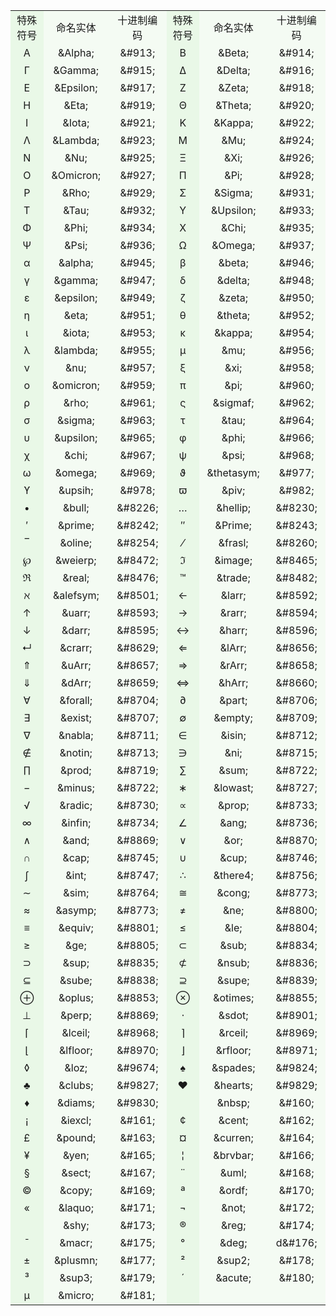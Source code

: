 <table>
        <tbody><tr>
            <td width="109" height="28" bgcolor="#E9F8E7">
          <div align="center">特殊符号</div></td>
            <td width="139" bgcolor="#F4FBF3">
                <div align="center">命名实体</div></td>
            <td width="128" bgcolor="#F4FBF3">
                <div align="center">十进制编码</div></td>
            <td width="109" bgcolor="#E9F8E7">
                <div align="center">特殊符号</div></td>
            <td width="139" bgcolor="#F4FBF3">
                <div align="center">命名实体</div></td>
            <td width="129" bgcolor="#F4FBF3">
                <div align="center">十进制编码</div></td>
        </tr>
        <tr>
            <td width="109" height="28" bgcolor="#E9F8E7">
              <div align="center">Α</div></td>
            <td width="139" bgcolor="#F4FBF3">
                <div align="center">&amp;Alpha;</div></td>
            <td width="128" bgcolor="#F4FBF3">
                <div align="center">&amp;#913;</div></td>
            <td width="109" bgcolor="#E9F8E7">
              <div align="center">Β</div></td>
            <td width="139" bgcolor="#F4FBF3">
                <div align="center">&amp;Beta; </div></td>
            <td width="129" bgcolor="#F4FBF3">
                <div align="center">&amp;#914; </div></td>
        </tr>
        <tr>
            <td width="109" height="28" bgcolor="#E9F8E7">
              <div align="center">Γ</div></td>
            <td width="139" bgcolor="#F4FBF3">
                <div align="center">&amp;Gamma; </div></td>
            <td width="128" bgcolor="#F4FBF3">
                <div align="center">&amp;#915; </div></td>
            <td width="109" bgcolor="#E9F8E7">
              <div align="center">Δ</div></td>
            <td width="139" bgcolor="#F4FBF3">
                <div align="center">&amp;Delta;</div></td>
            <td width="129" bgcolor="#F4FBF3">
                <div align="center">&amp;#916;</div></td>
        </tr>
        <tr>
            <td width="109" height="28" bgcolor="#E9F8E7">
              <div align="center">Ε</div></td>
            <td width="139" bgcolor="#F4FBF3">
                <div align="center">&amp;Epsilon;</div></td>
            <td width="128" bgcolor="#F4FBF3">
                <div align="center">&amp;#917;</div></td>
            <td width="109" bgcolor="#E9F8E7">
              <div align="center">Ζ</div></td>
            <td width="139" bgcolor="#F4FBF3">
                <div align="center">&amp;Zeta;</div></td>
            <td width="129" bgcolor="#F4FBF3">
                <div align="center">&amp;#918;</div></td>
        </tr>
        <tr>
            <td width="109" height="28" bgcolor="#E9F8E7">
              <div align="center">Η</div></td>
            <td width="139" bgcolor="#F4FBF3">
                <div align="center">&amp;Eta;</div></td>
            <td width="128" bgcolor="#F4FBF3">
                <div align="center">&amp;#919;</div></td>
            <td width="109" bgcolor="#E9F8E7">
              <div align="center">Θ</div></td>
            <td width="139" bgcolor="#F4FBF3">
                <div align="center">&amp;Theta;</div></td>
            <td width="129" bgcolor="#F4FBF3">
                <div align="center">&amp;#920;</div></td>
        </tr>
        <tr>
            <td width="109" height="28" bgcolor="#E9F8E7">
              <div align="center">Ι</div></td>
            <td width="139" bgcolor="#F4FBF3">
                <div align="center">&amp;Iota;</div></td>
            <td width="128" bgcolor="#F4FBF3">
                <div align="center">&amp;#921;</div></td>
            <td width="109" bgcolor="#E9F8E7">
              <div align="center">Κ</div></td>
            <td width="139" bgcolor="#F4FBF3">
                <div align="center">&amp;Kappa;</div></td>
            <td width="129" bgcolor="#F4FBF3">
                <div align="center">&amp;#922;</div></td>
        </tr>
        <tr>
            <td width="109" height="28" bgcolor="#E9F8E7">
              <div align="center">Λ</div></td>
            <td width="139" bgcolor="#F4FBF3">
                <div align="center">&amp;Lambda;</div></td>
            <td width="128" bgcolor="#F4FBF3">
                <div align="center">&amp;#923;</div></td>
            <td width="109" bgcolor="#E9F8E7">
              <div align="center">Μ</div></td>
            <td width="139" bgcolor="#F4FBF3">
                <div align="center">&amp;Mu;</div></td>
            <td width="129" bgcolor="#F4FBF3">
                <div align="center">&amp;#924;</div></td>
        </tr>
        <tr>
            <td width="109" height="28" bgcolor="#E9F8E7">
              <div align="center">Ν</div></td>
            <td width="139" bgcolor="#F4FBF3">
                <div align="center">&amp;Nu;</div></td>
            <td width="128" bgcolor="#F4FBF3">
                <div align="center">&amp;#925;</div></td>
            <td width="109" bgcolor="#E9F8E7">
              <div align="center">Ξ</div></td>
            <td width="139" bgcolor="#F4FBF3">
                <div align="center">&amp;Xi;</div></td>
            <td width="129" bgcolor="#F4FBF3">
                <div align="center">&amp;#926;</div></td>
        </tr>
          <tr>
            <td width="109" height="28" bgcolor="#E9F8E7">
              <div align="center">Ο</div></td>
            <td width="139" bgcolor="#F4FBF3">
                <div align="center">&amp;Omicron;</div></td>
            <td width="128" bgcolor="#F4FBF3">
                <div align="center">&amp;#927;</div></td>
            <td width="109" bgcolor="#E9F8E7">
              <div align="center">Π</div></td>
            <td width="139" bgcolor="#F4FBF3">
                <div align="center">&amp;Pi;</div></td>
            <td width="129" bgcolor="#F4FBF3">
                <div align="center">&amp;#928;</div></td>
        </tr>
        <tr>
            <td width="109" height="28" bgcolor="#E9F8E7">
              <div align="center">Ρ</div></td>
            <td width="139" bgcolor="#F4FBF3">
                <div align="center">&amp;Rho;</div></td>
            <td width="128" bgcolor="#F4FBF3">
                <div align="center">&amp;#929;</div></td>
            <td width="109" bgcolor="#E9F8E7">
              <div align="center">Σ</div></td>
            <td width="139" bgcolor="#F4FBF3">
                <div align="center">&amp;Sigma;</div></td>
            <td width="129" bgcolor="#F4FBF3">
                <div align="center">&amp;#931;</div></td>
        </tr>
         <tr>
            <td width="109" height="28" bgcolor="#E9F8E7">
              <div align="center">Τ</div></td>
            <td width="139" bgcolor="#F4FBF3">
                <div align="center">&amp;Tau;</div></td>
            <td width="128" bgcolor="#F4FBF3">
                <div align="center">&amp;#932;</div></td>
            <td width="109" bgcolor="#E9F8E7">
              <div align="center">Υ</div></td>
            <td width="139" bgcolor="#F4FBF3">
                <div align="center">&amp;Upsilon;</div></td>
            <td width="129" bgcolor="#F4FBF3">
                <div align="center">&amp;#933;</div></td>
        </tr>
        <tr>
            <td width="109" height="28" bgcolor="#E9F8E7">
              <div align="center">Φ</div></td>
            <td width="139" bgcolor="#F4FBF3">
                <div align="center">&amp;Phi;</div></td>
            <td width="128" bgcolor="#F4FBF3">
                <div align="center">&amp;#934;</div></td>
            <td width="109" bgcolor="#E9F8E7">
              <div align="center">Χ</div></td>
            <td width="139" bgcolor="#F4FBF3">
                <div align="center">&amp;Chi;</div></td>
            <td width="129" bgcolor="#F4FBF3">
                <div align="center">&amp;#935;</div></td>
        </tr>
         <tr>
            <td width="109" height="28" bgcolor="#E9F8E7">
              <div align="center">Ψ</div></td>
            <td width="139" bgcolor="#F4FBF3">
                <div align="center">&amp;Psi;</div></td>
            <td width="128" bgcolor="#F4FBF3">
                <div align="center">&amp;#936;</div></td>
            <td width="109" bgcolor="#E9F8E7">
              <div align="center">Ω</div></td>
            <td width="139" bgcolor="#F4FBF3">
                <div align="center">&amp;Omega;</div></td>
            <td width="129" bgcolor="#F4FBF3">
                <div align="center">&amp;#937;</div></td>
        </tr>
        <tr>
            <td width="109" height="28" bgcolor="#E9F8E7">
              <div align="center">α</div></td>
            <td width="139" bgcolor="#F4FBF3">
                <div align="center">&amp;alpha;</div></td>
            <td width="128" bgcolor="#F4FBF3">
                <div align="center">&amp;#945;</div></td>
            <td width="109" bgcolor="#E9F8E7">
              <div align="center">β</div></td>
            <td width="139" bgcolor="#F4FBF3">
                <div align="center">&amp;beta;</div></td>
            <td width="129" bgcolor="#F4FBF3">
                <div align="center">&amp;#946;</div></td>
        </tr>
         <tr>
            <td width="109" height="28" bgcolor="#E9F8E7">
              <div align="center">γ</div></td>
            <td width="139" bgcolor="#F4FBF3">
                <div align="center">&amp;gamma;</div></td>
            <td width="128" bgcolor="#F4FBF3">
                <div align="center">&amp;#947;</div></td>
            <td width="109" bgcolor="#E9F8E7">
              <div align="center">δ</div></td>
            <td width="139" bgcolor="#F4FBF3">
                <div align="center">&amp;delta;</div></td>
            <td width="129" bgcolor="#F4FBF3">
                <div align="center">&amp;#948;</div></td>
        </tr>
        <tr>
            <td width="109" height="28" bgcolor="#E9F8E7">
              <div align="center">ε</div></td>
            <td width="139" bgcolor="#F4FBF3">
                <div align="center">&amp;epsilon;</div></td>
            <td width="128" bgcolor="#F4FBF3">
                <div align="center">&amp;#949;</div></td>
            <td width="109" bgcolor="#E9F8E7">
              <div align="center">ζ</div></td>
            <td width="139" bgcolor="#F4FBF3">
                <div align="center">&amp;zeta;</div></td>
            <td width="129" bgcolor="#F4FBF3">
                <div align="center">&amp;#950;</div></td>
        </tr>
        <tr>
            <td width="109" height="28" bgcolor="#E9F8E7">
              <div align="center">η</div></td>
            <td width="139" bgcolor="#F4FBF3">
                <div align="center">&amp;eta;</div></td>
            <td width="128" bgcolor="#F4FBF3">
                <div align="center">&amp;#951;</div></td>
            <td width="109" bgcolor="#E9F8E7">
              <div align="center">θ</div></td>
            <td width="139" bgcolor="#F4FBF3">
                <div align="center">&amp;theta;</div></td>
            <td width="129" bgcolor="#F4FBF3">
                <div align="center">&amp;#952;</div></td>
        </tr>
        <tr>
            <td width="109" height="28" bgcolor="#E9F8E7">
              <div align="center">ι</div></td>
            <td width="139" bgcolor="#F4FBF3">
                <div align="center">&amp;iota;</div></td>
            <td width="128" bgcolor="#F4FBF3">
                <div align="center">&amp;#953;</div></td>
            <td width="109" bgcolor="#E9F8E7">
              <div align="center">κ</div></td>
            <td width="139" bgcolor="#F4FBF3">
                <div align="center">&amp;kappa;</div></td>
            <td width="129" bgcolor="#F4FBF3">
                <div align="center">&amp;#954;</div></td>
        </tr>
         <tr>
            <td width="109" height="28" bgcolor="#E9F8E7">
              <div align="center">λ</div></td>
            <td width="139" bgcolor="#F4FBF3">
                <div align="center">&amp;lambda;</div></td>
            <td width="128" bgcolor="#F4FBF3">
                <div align="center">&amp;#955;</div></td>
            <td width="109" bgcolor="#E9F8E7">
              <div align="center">μ</div></td>
            <td width="139" bgcolor="#F4FBF3">
                <div align="center">&amp;mu;</div></td>
            <td width="129" bgcolor="#F4FBF3">
                <div align="center">&amp;#956;</div></td>
        </tr>
        <tr>
            <td width="109" height="28" bgcolor="#E9F8E7">
              <div align="center">ν</div></td>
            <td width="139" bgcolor="#F4FBF3">
                <div align="center">&amp;nu;</div></td>
            <td width="128" bgcolor="#F4FBF3">
                <div align="center">&amp;#957;</div></td>
            <td width="109" bgcolor="#E9F8E7">
              <div align="center">ξ</div></td>
            <td width="139" bgcolor="#F4FBF3">
                <div align="center">&amp;xi;</div></td>
            <td width="129" bgcolor="#F4FBF3">
                <div align="center">&amp;#958;</div></td>
        </tr>
         <tr>
            <td width="109" height="28" bgcolor="#E9F8E7">
              <div align="center">ο</div></td>
            <td width="139" bgcolor="#F4FBF3">
                <div align="center">&amp;omicron;</div></td>
            <td width="128" bgcolor="#F4FBF3">
                <div align="center">&amp;#959;</div></td>
            <td width="109" bgcolor="#E9F8E7">
              <div align="center">π</div></td>
            <td width="139" bgcolor="#F4FBF3">
                <div align="center">&amp;pi;</div></td>
            <td width="129" bgcolor="#F4FBF3">
                <div align="center">&amp;#960;</div></td>
        </tr>
        <tr>
            <td width="109" height="28" bgcolor="#E9F8E7">
              <div align="center">ρ</div></td>
            <td width="139" bgcolor="#F4FBF3">
                <div align="center">&amp;rho;</div></td>
            <td width="128" bgcolor="#F4FBF3">
                <div align="center">&amp;#961;</div></td>
            <td width="109" bgcolor="#E9F8E7">
              <div align="center">ς</div></td>
            <td width="139" bgcolor="#F4FBF3">
                <div align="center">&amp;sigmaf;</div></td>
            <td width="129" bgcolor="#F4FBF3">
                <div align="center">&amp;#962; </div></td>
        </tr>
                    <tr>
            <td width="109" height="28" bgcolor="#E9F8E7">
              <div align="center">σ        </div></td>
            <td width="139" bgcolor="#F4FBF3">
                <div align="center">&amp;sigma; </div></td>
            <td width="128" bgcolor="#F4FBF3">
                <div align="center">&amp;#963; </div></td>
            <td width="109" bgcolor="#E9F8E7">
              <div align="center">τ        </div></td>
            <td width="139" bgcolor="#F4FBF3">
                <div align="center">&amp;tau; </div></td>
            <td width="129" bgcolor="#F4FBF3">
                <div align="center">&amp;#964; </div></td>
        </tr>
        <tr>
            <td width="109" height="28" bgcolor="#E9F8E7">
              <div align="center">υ</div></td>
            <td width="139" bgcolor="#F4FBF3">
                <div align="center">&amp;upsilon; </div></td>
            <td width="128" bgcolor="#F4FBF3">
                <div align="center">&amp;#965; </div></td>
            <td width="109" bgcolor="#E9F8E7">
              <div align="center">φ        </div></td>
            <td width="139" bgcolor="#F4FBF3">
                <div align="center">&amp;phi; </div></td>
            <td width="129" bgcolor="#F4FBF3">
                <div align="center">&amp;#966; </div></td>
        </tr>
        <tr>
            <td width="109" height="28" bgcolor="#E9F8E7">
              <div align="center">χ</div></td>
            <td width="139" bgcolor="#F4FBF3">
                <div align="center">&amp;chi; </div></td>
            <td width="128" bgcolor="#F4FBF3">
                <div align="center">&amp;#967; </div></td>
            <td width="109" bgcolor="#E9F8E7">
              <div align="center">ψ        </div></td>
            <td width="139" bgcolor="#F4FBF3">
                <div align="center">&amp;psi; </div></td>
            <td width="129" bgcolor="#F4FBF3">
                <div align="center">&amp;#968; </div></td>
        </tr>
          <tr>
            <td width="109" height="28" bgcolor="#E9F8E7">
              <div align="center">ω        </div></td>
            <td width="139" bgcolor="#F4FBF3">
                <div align="center">&amp;omega; </div></td>
            <td width="128" bgcolor="#F4FBF3">
                <div align="center">&amp;#969; </div></td>
            <td width="109" bgcolor="#E9F8E7">
              <div align="center">ϑ        </div></td>
            <td width="139" bgcolor="#F4FBF3">
                <div align="center">&amp;thetasym; </div></td>
            <td width="129" bgcolor="#F4FBF3">
                <div align="center">&amp;#977; </div></td>
        </tr>
        <tr>
            <td width="109" height="28" bgcolor="#E9F8E7">
              <div align="center">ϒ        </div></td>
            <td width="139" bgcolor="#F4FBF3">
                <div align="center">&amp;upsih; </div></td>
            <td width="128" bgcolor="#F4FBF3">
                <div align="center">&amp;#978; </div></td>
            <td width="109" bgcolor="#E9F8E7">
              <div align="center">ϖ        </div></td>
            <td width="139" bgcolor="#F4FBF3">
                <div align="center">&amp;piv; </div></td>
            <td width="129" bgcolor="#F4FBF3">
                <div align="center">&amp;#982; </div></td>
        </tr>
        <tr>
            <td width="109" height="28" bgcolor="#E9F8E7">
              <div align="center">•        </div></td>
            <td width="139" bgcolor="#F4FBF3">
                <div align="center">&amp;bull; </div></td>
            <td width="128" bgcolor="#F4FBF3">
                <div align="center">&amp;#8226; </div></td>
            <td width="109" bgcolor="#E9F8E7">
              <div align="center">…        </div></td>
            <td width="139" bgcolor="#F4FBF3">
                <div align="center">&amp;hellip; </div></td>
            <td width="129" bgcolor="#F4FBF3">
                <div align="center">&amp;#8230; </div></td>
        </tr>
        <tr>
            <td width="109" height="28" bgcolor="#E9F8E7">
              <div align="center">′        </div></td>
            <td width="139" bgcolor="#F4FBF3">
                <div align="center">&amp;prime; </div></td>
            <td width="128" bgcolor="#F4FBF3">
                <div align="center">&amp;#8242; </div></td>
            <td width="109" bgcolor="#E9F8E7">
              <div align="center">″        </div></td>
            <td width="139" bgcolor="#F4FBF3">
                <div align="center">&amp;Prime; </div></td>
            <td width="129" bgcolor="#F4FBF3">
                <div align="center">&amp;#8243; </div></td>
        </tr>
        <tr>
            <td width="109" height="28" bgcolor="#E9F8E7">
              <div align="center">‾        </div></td>
            <td width="139" bgcolor="#F4FBF3">
                <div align="center">&amp;oline; </div></td>
            <td width="128" bgcolor="#F4FBF3">
                <div align="center">&amp;#8254; </div></td>
            <td width="109" bgcolor="#E9F8E7">
              <div align="center">⁄        </div></td>
            <td width="139" bgcolor="#F4FBF3">
                <div align="center">&amp;frasl; </div></td>
            <td width="129" bgcolor="#F4FBF3">
                <div align="center">&amp;#8260; </div></td>
        </tr>
         <tr>
            <td width="109" height="28" bgcolor="#E9F8E7">
              <div align="center">℘        </div></td>
            <td width="139" bgcolor="#F4FBF3">
                <div align="center">&amp;weierp; </div></td>
            <td width="128" bgcolor="#F4FBF3">
                <div align="center">&amp;#8472; </div></td>
            <td width="109" bgcolor="#E9F8E7">
              <div align="center">ℑ        </div></td>
            <td width="139" bgcolor="#F4FBF3">
                <div align="center">&amp;image; </div></td>
            <td width="129" bgcolor="#F4FBF3">
                <div align="center">&amp;#8465; </div></td>
        </tr>
        <tr>
            <td width="109" height="28" bgcolor="#E9F8E7">
              <div align="center">ℜ        </div></td>
            <td width="139" bgcolor="#F4FBF3">
                <div align="center">&amp;real; </div></td>
            <td width="128" bgcolor="#F4FBF3">
                <div align="center">&amp;#8476; </div></td>
            <td width="109" bgcolor="#E9F8E7">
              <div align="center">™        </div></td>
            <td width="139" bgcolor="#F4FBF3">
                <div align="center">&amp;trade; </div></td>
            <td width="129" bgcolor="#F4FBF3">
                <div align="center">&amp;#8482; </div></td>
        </tr>
        <tr>
            <td width="109" height="28" bgcolor="#E9F8E7">
              <div align="center">ℵ        </div></td>
            <td width="139" bgcolor="#F4FBF3">
                <div align="center">&amp;alefsym; </div></td>
            <td width="128" bgcolor="#F4FBF3">
                <div align="center">&amp;#8501; </div></td>
            <td width="109" bgcolor="#E9F8E7">
              <div align="center">←        </div></td>
            <td width="139" bgcolor="#F4FBF3">
                <div align="center">&amp;larr; </div></td>
            <td width="129" bgcolor="#F4FBF3">
                <div align="center">&amp;#8592; </div></td>
        </tr>
        <tr>
            <td width="109" height="28" bgcolor="#E9F8E7">
              <div align="center">↑        </div></td>
            <td width="139" bgcolor="#F4FBF3">
                <div align="center">&amp;uarr; </div></td>
            <td width="128" bgcolor="#F4FBF3">
                <div align="center">&amp;#8593; </div></td>
            <td width="109" bgcolor="#E9F8E7">
              <div align="center">→        </div></td>
            <td width="139" bgcolor="#F4FBF3">
                <div align="center">&amp;rarr; </div></td>
            <td width="129" bgcolor="#F4FBF3">
                <div align="center">&amp;#8594; </div></td>
        </tr>
                    <tr>
            <td width="109" height="28" bgcolor="#E9F8E7">
              <div align="center">↓        </div></td>
            <td width="139" bgcolor="#F4FBF3">
                <div align="center">&amp;darr; </div></td>
            <td width="128" bgcolor="#F4FBF3">
                <div align="center">&amp;#8595; </div></td>
            <td width="109" bgcolor="#E9F8E7">
              <div align="center">↔        </div></td>
            <td width="139" bgcolor="#F4FBF3">
                <div align="center">&amp;harr; </div></td>
            <td width="129" bgcolor="#F4FBF3">
                <div align="center">&amp;#8596; </div></td>
        </tr>
        <tr>
            <td width="109" height="28" bgcolor="#E9F8E7">
              <div align="center">↵        </div></td>
            <td width="139" bgcolor="#F4FBF3">
                <div align="center">&amp;crarr; </div></td>
            <td width="128" bgcolor="#F4FBF3">
                <div align="center">&amp;#8629; </div></td>
            <td width="109" bgcolor="#E9F8E7">
              <div align="center">⇐        </div></td>
            <td width="139" bgcolor="#F4FBF3">
                <div align="center">&amp;lArr; </div></td>
            <td width="129" bgcolor="#F4FBF3">
                <div align="center">&amp;#8656; </div></td>
        </tr>
        <tr>
            <td width="109" height="28" bgcolor="#E9F8E7">
              <div align="center">⇑        </div></td>
            <td width="139" bgcolor="#F4FBF3">
                <div align="center">&amp;uArr; </div></td>
            <td width="128" bgcolor="#F4FBF3">
                <div align="center">&amp;#8657; </div></td>
            <td width="109" bgcolor="#E9F8E7">
              <div align="center">⇒        </div></td>
            <td width="139" bgcolor="#F4FBF3">
                <div align="center">&amp;rArr; </div></td>
            <td width="129" bgcolor="#F4FBF3">
                <div align="center">&amp;#8658; </div></td>
        </tr>
        <tr>
            <td width="109" height="28" bgcolor="#E9F8E7">
              <div align="center">⇓        </div></td>
            <td width="139" bgcolor="#F4FBF3">
                <div align="center">&amp;dArr; </div></td>
            <td width="128" bgcolor="#F4FBF3">
                <div align="center">&amp;#8659; </div></td>
            <td width="109" bgcolor="#E9F8E7">
              <div align="center">⇔        </div></td>
            <td width="139" bgcolor="#F4FBF3">
                <div align="center">&amp;hArr; </div></td>
            <td width="129" bgcolor="#F4FBF3">
                <div align="center">&amp;#8660; </div></td>
        </tr>
        <tr>
            <td width="109" height="28" bgcolor="#E9F8E7">
              <div align="center">∀        </div></td>
            <td width="139" bgcolor="#F4FBF3">
                <div align="center">&amp;forall; </div></td>
            <td width="128" bgcolor="#F4FBF3">
                <div align="center">&amp;#8704; </div></td>
            <td width="109" bgcolor="#E9F8E7">
              <div align="center">∂        </div></td>
            <td width="139" bgcolor="#F4FBF3">
                <div align="center">&amp;part; </div></td>
            <td width="129" bgcolor="#F4FBF3">
                <div align="center">&amp;#8706; </div></td>
        </tr>
        <tr>
            <td width="109" height="28" bgcolor="#E9F8E7">
              <div align="center">∃        </div></td>
            <td width="139" bgcolor="#F4FBF3">
                <div align="center">&amp;exist; </div></td>
            <td width="128" bgcolor="#F4FBF3">
                <div align="center">&amp;#8707; </div></td>
            <td width="109" bgcolor="#E9F8E7">
              <div align="center">∅        </div></td>
            <td width="139" bgcolor="#F4FBF3">
                <div align="center">&amp;empty; </div></td>
            <td width="129" bgcolor="#F4FBF3">
                <div align="center">&amp;#8709; </div></td>
        </tr>
        <tr>
            <td width="109" height="28" bgcolor="#E9F8E7">
              <div align="center">∇        </div></td>
            <td width="139" bgcolor="#F4FBF3">
                <div align="center">&amp;nabla; </div></td>
            <td width="128" bgcolor="#F4FBF3">
                <div align="center">&amp;#8711; </div></td>
            <td width="109" bgcolor="#E9F8E7">
              <div align="center">∈        </div></td>
            <td width="139" bgcolor="#F4FBF3">
                <div align="center">&amp;isin; </div></td>
            <td width="129" bgcolor="#F4FBF3">
                <div align="center">&amp;#8712; </div></td>
        </tr>
        <tr>
            <td width="109" height="28" bgcolor="#E9F8E7">
              <div align="center">∉        </div></td>
            <td width="139" bgcolor="#F4FBF3">
                <div align="center">&amp;notin; </div></td>
            <td width="128" bgcolor="#F4FBF3">
                <div align="center">&amp;#8713; </div></td>
            <td width="109" bgcolor="#E9F8E7">
              <div align="center">∋        </div></td>
            <td width="139" bgcolor="#F4FBF3">
                <div align="center">&amp;ni; </div></td>
            <td width="129" bgcolor="#F4FBF3">
                <div align="center">&amp;#8715; </div></td>
        </tr>
        <tr>
            <td width="109" height="28" bgcolor="#E9F8E7">
              <div align="center">∏        </div></td>
            <td width="139" bgcolor="#F4FBF3">
                <div align="center">&amp;prod; </div></td>
            <td width="128" bgcolor="#F4FBF3">
                <div align="center">&amp;#8719; </div></td>
            <td width="109" bgcolor="#E9F8E7">
              <div align="center">∑        </div></td>
            <td width="139" bgcolor="#F4FBF3">
                <div align="center">&amp;sum; </div></td>
            <td width="129" bgcolor="#F4FBF3">
                <div align="center">&amp;#8722; </div></td>
        </tr>
        <tr>
            <td width="109" height="28" bgcolor="#E9F8E7">
              <div align="center">−        </div></td>
            <td width="139" bgcolor="#F4FBF3">
                <div align="center">&amp;minus; </div></td>
            <td width="128" bgcolor="#F4FBF3">
                <div align="center">&amp;#8722; </div></td>
            <td width="109" bgcolor="#E9F8E7">
              <div align="center">∗        </div></td>
            <td width="139" bgcolor="#F4FBF3">
                <div align="center">&amp;lowast; </div></td>
            <td width="129" bgcolor="#F4FBF3">
                <div align="center">&amp;#8727; </div></td>
        </tr>
        <tr>
            <td width="109" height="28" bgcolor="#E9F8E7">
              <div align="center">√        </div></td>
            <td width="139" bgcolor="#F4FBF3">
                <div align="center">&amp;radic; </div></td>
            <td width="128" bgcolor="#F4FBF3">
                <div align="center">&amp;#8730; </div></td>
            <td width="109" bgcolor="#E9F8E7">
              <div align="center">∝        </div></td>
            <td width="139" bgcolor="#F4FBF3">
                <div align="center">&amp;prop; </div></td>
            <td width="129" bgcolor="#F4FBF3">
                <div align="center">&amp;#8733; </div></td>
        </tr>
        <tr>
            <td width="109" height="28" bgcolor="#E9F8E7">
              <div align="center">∞        </div></td>
            <td width="139" bgcolor="#F4FBF3">
                <div align="center">&amp;infin; </div></td>
            <td width="128" bgcolor="#F4FBF3">
                <div align="center">&amp;#8734; </div></td>
            <td width="109" bgcolor="#E9F8E7">
              <div align="center">∠        </div></td>
            <td width="139" bgcolor="#F4FBF3">
                <div align="center">&amp;ang; </div></td>
            <td width="129" bgcolor="#F4FBF3">
                <div align="center">&amp;#8736; </div></td>
        </tr>
        <tr>
            <td width="109" height="28" bgcolor="#E9F8E7">
              <div align="center">∧        </div></td>
            <td width="139" bgcolor="#F4FBF3">
                <div align="center">&amp;and; </div></td>
            <td width="128" bgcolor="#F4FBF3">
                <div align="center">&amp;#8869; </div></td>
            <td width="109" bgcolor="#E9F8E7">
              <div align="center">∨        </div></td>
            <td width="139" bgcolor="#F4FBF3">
                <div align="center">&amp;or; </div></td>
            <td width="129" bgcolor="#F4FBF3">
                <div align="center">&amp;#8870; </div></td>
        </tr>
        <tr>
            <td width="109" height="28" bgcolor="#E9F8E7">
              <div align="center">∩        </div></td>
            <td width="139" bgcolor="#F4FBF3">
                <div align="center">&amp;cap; </div></td>
            <td width="128" bgcolor="#F4FBF3">
                <div align="center">&amp;#8745; </div></td>
            <td width="109" bgcolor="#E9F8E7">
              <div align="center">∪        </div></td>
            <td width="139" bgcolor="#F4FBF3">
                <div align="center">&amp;cup; </div></td>
            <td width="129" bgcolor="#F4FBF3">
                <div align="center">&amp;#8746; </div></td>
        </tr>
        <tr>
            <td width="109" height="28" bgcolor="#E9F8E7">
              <div align="center">∫        </div></td>
            <td width="139" bgcolor="#F4FBF3">
                <div align="center">&amp;int; </div></td>
            <td width="128" bgcolor="#F4FBF3">
                <div align="center">&amp;#8747; </div></td>
            <td width="109" bgcolor="#E9F8E7">
              <div align="center">∴        </div></td>
            <td width="139" bgcolor="#F4FBF3">
                <div align="center">&amp;there4; </div></td>
            <td width="129" bgcolor="#F4FBF3">
                <div align="center">&amp;#8756; </div></td>
        </tr>
        <tr>
            <td width="109" height="28" bgcolor="#E9F8E7">
              <div align="center">∼        </div></td>
            <td width="139" bgcolor="#F4FBF3">
                <div align="center">&amp;sim; </div></td>
            <td width="128" bgcolor="#F4FBF3">
                <div align="center">&amp;#8764; </div></td>
            <td width="109" bgcolor="#E9F8E7">
              <div align="center">≅        </div></td>
            <td width="139" bgcolor="#F4FBF3">
                <div align="center">&amp;cong; </div></td>
            <td width="129" bgcolor="#F4FBF3">
                <div align="center">&amp;#8773; </div></td>
        </tr>
         <tr>
            <td width="109" height="28" bgcolor="#E9F8E7">
              <div align="center">≈        </div></td>
            <td width="139" bgcolor="#F4FBF3">
                <div align="center">&amp;asymp; </div></td>
            <td width="128" bgcolor="#F4FBF3">
                <div align="center">&amp;#8773; </div></td>
            <td width="109" bgcolor="#E9F8E7">
              <div align="center">≠        </div></td>
            <td width="139" bgcolor="#F4FBF3">
                <div align="center">&amp;ne; </div></td>
            <td width="129" bgcolor="#F4FBF3">
                <div align="center">&amp;#8800; </div></td>
        </tr>
         <tr>
            <td width="109" height="28" bgcolor="#E9F8E7">
              <div align="center">≡        </div></td>
            <td width="139" bgcolor="#F4FBF3">
                <div align="center">&amp;equiv; </div></td>
            <td width="128" bgcolor="#F4FBF3">
                <div align="center">&amp;#8801; </div></td>
            <td width="109" bgcolor="#E9F8E7">
              <div align="center">≤        </div></td>
            <td width="139" bgcolor="#F4FBF3">
                <div align="center">&amp;le; </div></td>
            <td width="129" bgcolor="#F4FBF3">
                <div align="center">&amp;#8804; </div></td>
        </tr>
        <tr>
            <td width="109" height="28" bgcolor="#E9F8E7">
              <div align="center">≥        </div></td>
            <td width="139" bgcolor="#F4FBF3">
                <div align="center">&amp;ge; </div></td>
            <td width="128" bgcolor="#F4FBF3">
                <div align="center">&amp;#8805; </div></td>
            <td width="109" bgcolor="#E9F8E7">
              <div align="center">⊂        </div></td>
            <td width="139" bgcolor="#F4FBF3">
                <div align="center">&amp;sub; </div></td>
            <td width="129" bgcolor="#F4FBF3">
                <div align="center">&amp;#8834; </div></td>
        </tr>
         <tr>
            <td width="109" height="28" bgcolor="#E9F8E7">
              <div align="center">⊃        </div></td>
            <td width="139" bgcolor="#F4FBF3">
                <div align="center">&amp;sup; </div></td>
            <td width="128" bgcolor="#F4FBF3">
                <div align="center">&amp;#8835; </div></td>
            <td width="109" bgcolor="#E9F8E7">
              <div align="center">⊄        </div></td>
            <td width="139" bgcolor="#F4FBF3">
                <div align="center">&amp;nsub; </div></td>
            <td width="129" bgcolor="#F4FBF3">
                <div align="center">&amp;#8836; </div></td>
        </tr>
         <tr>
            <td width="109" height="28" bgcolor="#E9F8E7">
              <div align="center">⊆        </div></td>
            <td width="139" bgcolor="#F4FBF3">
                <div align="center">&amp;sube; </div></td>
            <td width="128" bgcolor="#F4FBF3">
                <div align="center">&amp;#8838; </div></td>
            <td width="109" bgcolor="#E9F8E7">
              <div align="center">⊇        </div></td>
            <td width="139" bgcolor="#F4FBF3">
                <div align="center">&amp;supe; </div></td>
            <td width="129" bgcolor="#F4FBF3">
                <div align="center">&amp;#8839; </div></td>
        </tr>
        <tr>
            <td width="109" height="28" bgcolor="#E9F8E7">
              <div align="center">⊕        </div></td>
            <td width="139" bgcolor="#F4FBF3">
                <div align="center">&amp;oplus; </div></td>
            <td width="128" bgcolor="#F4FBF3">
                <div align="center">&amp;#8853; </div></td>
            <td width="109" bgcolor="#E9F8E7">
              <div align="center">⊗        </div></td>
            <td width="139" bgcolor="#F4FBF3">
                <div align="center">&amp;otimes; </div></td>
            <td width="129" bgcolor="#F4FBF3">
                <div align="center">&amp;#8855; </div></td>
        </tr>
        <tr>
            <td width="109" height="28" bgcolor="#E9F8E7">
              <div align="center">⊥        </div></td>
            <td width="139" bgcolor="#F4FBF3">
                <div align="center">&amp;perp; </div></td>
            <td width="128" bgcolor="#F4FBF3">
                <div align="center">&amp;#8869; </div></td>
            <td width="109" bgcolor="#E9F8E7">
              <div align="center">⋅        </div></td>
            <td width="139" bgcolor="#F4FBF3">
                <div align="center">&amp;sdot; </div></td>
            <td width="129" bgcolor="#F4FBF3">
                <div align="center">&amp;#8901; </div></td>
        </tr>
        <tr>
            <td width="109" height="28" bgcolor="#E9F8E7">
              <div align="center">⌈        </div></td>
            <td width="139" bgcolor="#F4FBF3">
                <div align="center">&amp;lceil; </div></td>
            <td width="128" bgcolor="#F4FBF3">
                <div align="center">&amp;#8968; </div></td>
            <td width="109" bgcolor="#E9F8E7">
              <div align="center">⌉        </div></td>
            <td width="139" bgcolor="#F4FBF3">
                <div align="center">&amp;rceil; </div></td>
            <td width="129" bgcolor="#F4FBF3">
                <div align="center">&amp;#8969; </div></td>
        </tr>
         <tr>
            <td width="109" height="28" bgcolor="#E9F8E7">
              <div align="center">⌊        </div></td>
            <td width="139" bgcolor="#F4FBF3">
                <div align="center">&amp;lfloor; </div></td>
            <td width="128" bgcolor="#F4FBF3">
                <div align="center">&amp;#8970; </div></td>
            <td width="109" bgcolor="#E9F8E7">
              <div align="center">⌋        </div></td>
            <td width="139" bgcolor="#F4FBF3">
                <div align="center">&amp;rfloor; </div></td>
            <td width="129" bgcolor="#F4FBF3">
                <div align="center">&amp;#8971; </div></td>
        </tr>
        <tr>
            <td width="109" height="28" bgcolor="#E9F8E7">
              <div align="center">◊        </div></td>
            <td width="139" bgcolor="#F4FBF3">
                <div align="center">&amp;loz; </div></td>
            <td width="128" bgcolor="#F4FBF3">
                <div align="center">&amp;#9674; </div></td>
            <td width="109" bgcolor="#E9F8E7">
              <div align="center">♠        </div></td>
            <td width="139" bgcolor="#F4FBF3">
                <div align="center">&amp;spades; </div></td>
            <td width="129" bgcolor="#F4FBF3">
                <div align="center">&amp;#9824; </div></td>
        </tr>
        <tr>
            <td width="109" height="28" bgcolor="#E9F8E7">
              <div align="center">♣        </div></td>
            <td width="139" bgcolor="#F4FBF3">
                <div align="center">&amp;clubs; </div></td>
            <td width="128" bgcolor="#F4FBF3">
                <div align="center">&amp;#9827; </div></td>
            <td width="109" bgcolor="#E9F8E7">
              <div align="center">♥        </div></td>
            <td width="139" bgcolor="#F4FBF3">
                <div align="center">&amp;hearts; </div></td>
            <td width="129" bgcolor="#F4FBF3">
                <div align="center">&amp;#9829; </div></td>
        </tr>
        <tr>
            <td width="109" height="28" bgcolor="#E9F8E7">
              <div align="center">♦        </div></td>
            <td width="139" bgcolor="#F4FBF3">
                <div align="center">&amp;diams; </div></td>
            <td width="128" bgcolor="#F4FBF3">
                <div align="center">&amp;#9830; </div></td>
            <td width="109" bgcolor="#E9F8E7"><div align="center"></div></td>
            <td width="139" bgcolor="#F4FBF3">
                <div align="center">&amp;nbsp; </div></td>
            <td width="129" bgcolor="#F4FBF3">
                <div align="center">&amp;#160; </div></td>
        </tr>
         <tr>
            <td width="109" height="28" bgcolor="#E9F8E7">
              <div align="center">¡        </div></td>
            <td width="139" bgcolor="#F4FBF3">
                <div align="center">&amp;iexcl; </div></td>
            <td width="128" bgcolor="#F4FBF3">
                <div align="center">&amp;#161; </div></td>
            <td width="109" bgcolor="#E9F8E7">
              <div align="center">¢        </div></td>
            <td width="139" bgcolor="#F4FBF3">
                <div align="center">&amp;cent; </div></td>
            <td width="129" bgcolor="#F4FBF3">
                <div align="center">&amp;#162; </div></td>
        </tr>
        <tr>
            <td width="109" height="28" bgcolor="#E9F8E7">
              <div align="center">£        </div></td>
            <td width="139" bgcolor="#F4FBF3">
                <div align="center">&amp;pound; </div></td>
            <td width="128" bgcolor="#F4FBF3">
                <div align="center">&amp;#163; </div></td>
            <td width="109" bgcolor="#E9F8E7">
              <div align="center">¤        </div></td>
            <td width="139" bgcolor="#F4FBF3">
                <div align="center">&amp;curren; </div></td>
            <td width="129" bgcolor="#F4FBF3">
                <div align="center">&amp;#164; </div></td>
        </tr>
         <tr>
            <td width="109" height="28" bgcolor="#E9F8E7">
              <div align="center">¥        </div></td>
            <td width="139" bgcolor="#F4FBF3">
                <div align="center">&amp;yen; </div></td>
            <td width="128" bgcolor="#F4FBF3">
                <div align="center">&amp;#165; </div></td>
            <td width="109" bgcolor="#E9F8E7">
              <div align="center">¦        </div></td>
            <td width="139" bgcolor="#F4FBF3">
                <div align="center">&amp;brvbar; </div></td>
            <td width="129" bgcolor="#F4FBF3">
                <div align="center">&amp;#166; </div></td>
        </tr>
        <tr>
            <td width="109" height="28" bgcolor="#E9F8E7">
              <div align="center">§        </div></td>
            <td width="139" bgcolor="#F4FBF3">
                <div align="center">&amp;sect; </div></td>
            <td width="128" bgcolor="#F4FBF3">
                <div align="center">&amp;#167; </div></td>
            <td width="109" bgcolor="#E9F8E7">
              <div align="center">¨        </div></td>
            <td width="139" bgcolor="#F4FBF3">
                <div align="center">&amp;uml; </div></td>
            <td width="129" bgcolor="#F4FBF3">
                <div align="center">&amp;#168; </div></td>
        </tr>
        <tr>
            <td width="109" height="28" bgcolor="#E9F8E7">
              <div align="center">©        </div></td>
            <td width="139" bgcolor="#F4FBF3">
                <div align="center">&amp;copy; </div></td>
            <td width="128" bgcolor="#F4FBF3">
                <div align="center">&amp;#169; </div></td>
            <td width="109" bgcolor="#E9F8E7">
              <div align="center">ª        </div></td>
            <td width="139" bgcolor="#F4FBF3">
                <div align="center">&amp;ordf; </div></td>
            <td width="129" bgcolor="#F4FBF3">
                <div align="center">&amp;#170; </div></td>
        </tr>
        <tr>
            <td width="109" height="28" bgcolor="#E9F8E7">
              <div align="center">«        </div></td>
            <td width="139" bgcolor="#F4FBF3">
                <div align="center">&amp;laquo; </div></td>
            <td width="128" bgcolor="#F4FBF3">
                <div align="center">&amp;#171; </div></td>
            <td width="109" bgcolor="#E9F8E7">
              <div align="center">¬        </div></td>
            <td width="139" bgcolor="#F4FBF3">
                <div align="center">&amp;not; </div></td>
            <td width="129" bgcolor="#F4FBF3">
                <div align="center">&amp;#172; </div></td>
        </tr>
        <tr>
            <td width="109" height="28" bgcolor="#E9F8E7">
              <div align="center">­</div></td>
            <td width="139" bgcolor="#F4FBF3">
                <div align="center">&amp;shy; </div></td>
            <td width="128" bgcolor="#F4FBF3">
                <div align="center">&amp;#173; </div></td>
            <td width="109" bgcolor="#E9F8E7">
              <div align="center">®        </div></td>
            <td width="139" bgcolor="#F4FBF3">
                <div align="center">&amp;reg; </div></td>
            <td width="129" bgcolor="#F4FBF3">
                <div align="center">&amp;#174; </div></td>
        </tr>
         <tr>
            <td width="109" height="28" bgcolor="#E9F8E7">
              <div align="center">¯</div></td>
            <td width="139" bgcolor="#F4FBF3">
                <div align="center">&amp;macr;</div></td>
            <td width="128" bgcolor="#F4FBF3">
                <div align="center">&amp;#175;</div></td>
            <td width="109" bgcolor="#E9F8E7">
              <div align="center">°</div></td>
            <td width="139" bgcolor="#F4FBF3">
                <div align="center">&amp;deg;</div></td>
            <td width="129" bgcolor="#F4FBF3">
                <div align="center">d&amp;#176;</div></td>
        </tr>
         <tr>
            <td width="109" height="28" bgcolor="#E9F8E7">
              <div align="center">±        </div></td>
            <td width="139" bgcolor="#F4FBF3">
                <div align="center">&amp;plusmn; </div></td>
            <td width="128" bgcolor="#F4FBF3">
                <div align="center">&amp;#177; </div></td>
            <td width="109" bgcolor="#E9F8E7">
              <div align="center">²</div></td>
            <td width="139" bgcolor="#F4FBF3">
                <div align="center">&amp;sup2;</div></td>
            <td width="129" bgcolor="#F4FBF3">
                <div align="center">&amp;#178;</div></td>
        </tr>
        <tr>
            <td width="109" height="28" bgcolor="#E9F8E7">
              <div align="center">³</div></td>
            <td width="139" bgcolor="#F4FBF3">
                <div align="center">&amp;sup3;</div></td>
            <td width="128" bgcolor="#F4FBF3">
                <div align="center">&amp;#179;</div></td>
            <td width="109" bgcolor="#E9F8E7">
              <div align="center">´</div></td>
            <td width="139" bgcolor="#F4FBF3">
                <div align="center">&amp;acute;</div></td>
            <td width="129" bgcolor="#F4FBF3">
                <div align="center">&amp;#180;</div></td>
        </tr>
        <tr>
            <td width="109" height="28" bgcolor="#E9F8E7">
              <div align="center">µ</div></td>
            <td width="139" bgcolor="#F4FBF3">
                <div align="center">&amp;micro;</div></td>
            <td width="128" bgcolor="#F4FBF3">
                <div align="center">&amp;#181;</div></td>
            <td width="109" bgcolor="#E9F8E7"><div align="center"></div></td>
            <td width="139" bgcolor="#F4FBF3"></td>
            <td width="129" bgcolor="#F4FBF3"><div align="center"></div></td>
        </tr>
        </tbody></table>
